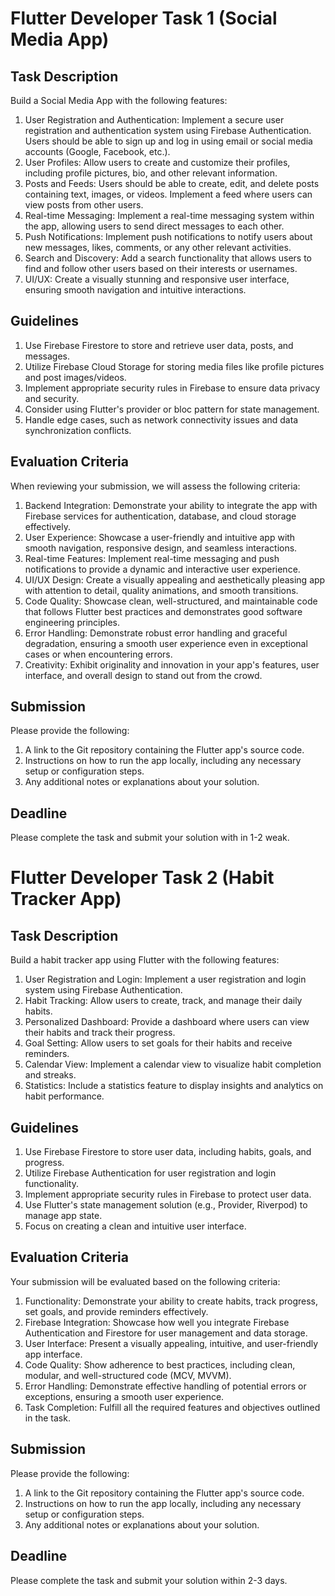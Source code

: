 # Flutter Developer Task 1 (Social Media App)

## Task Description

Build a Social Media App with the following features:

1. User Registration and Authentication: Implement a secure user registration and authentication system using Firebase Authentication. Users should be able to sign up and log in using email or social media accounts (Google, Facebook, etc.).
2. User Profiles: Allow users to create and customize their profiles, including profile pictures, bio, and other relevant information.
3. Posts and Feeds: Users should be able to create, edit, and delete posts containing text, images, or videos. Implement a feed where users can view posts from other users.
4. Real-time Messaging: Implement a real-time messaging system within the app, allowing users to send direct messages to each other.
5. Push Notifications: Implement push notifications to notify users about new messages, likes, comments, or any other relevant activities.
6. Search and Discovery: Add a search functionality that allows users to find and follow other users based on their interests or usernames.
7. UI/UX: Create a visually stunning and responsive user interface, ensuring smooth navigation and intuitive interactions.

## Guidelines

1. Use Firebase Firestore to store and retrieve user data, posts, and messages.
2. Utilize Firebase Cloud Storage for storing media files like profile pictures and post images/videos.
3. Implement appropriate security rules in Firebase to ensure data privacy and security.
4. Consider using Flutter's provider or bloc pattern for state management.
5. Handle edge cases, such as network connectivity issues and data synchronization conflicts.

## Evaluation Criteria

When reviewing your submission, we will assess the following criteria:

1. Backend Integration: Demonstrate your ability to integrate the app with Firebase services for authentication, database, and cloud storage effectively.
2. User Experience: Showcase a user-friendly and intuitive app with smooth navigation, responsive design, and seamless interactions.
3. Real-time Features: Implement real-time messaging and push notifications to provide a dynamic and interactive user experience.
4. UI/UX Design: Create a visually appealing and aesthetically pleasing app with attention to detail, quality animations, and smooth transitions.
5. Code Quality: Showcase clean, well-structured, and maintainable code that follows Flutter best practices and demonstrates good software engineering principles.
6. Error Handling: Demonstrate robust error handling and graceful degradation, ensuring a smooth user experience even in exceptional cases or when encountering errors.
7. Creativity: Exhibit originality and innovation in your app's features, user interface, and overall design to stand out from the crowd.


## Submission

Please provide the following:

1. A link to the Git repository containing the Flutter app's source code.
2. Instructions on how to run the app locally, including any necessary setup or configuration steps.
3. Any additional notes or explanations about your solution.

## Deadline

Please complete the task and submit your solution with in 1-2 weak.

# Flutter Developer Task 2 (Habit Tracker App)

## Task Description

Build a habit tracker app using Flutter with the following features:

1. User Registration and Login: Implement a user registration and login system using Firebase Authentication.
2. Habit Tracking: Allow users to create, track, and manage their daily habits.
3. Personalized Dashboard: Provide a dashboard where users can view their habits and track their progress.
4. Goal Setting: Allow users to set goals for their habits and receive reminders.
5. Calendar View: Implement a calendar view to visualize habit completion and streaks.
6. Statistics: Include a statistics feature to display insights and analytics on habit performance.

## Guidelines

1. Use Firebase Firestore to store user data, including habits, goals, and progress.
2. Utilize Firebase Authentication for user registration and login functionality.
3. Implement appropriate security rules in Firebase to protect user data.
4. Use Flutter's state management solution (e.g., Provider, Riverpod) to manage app state.
5. Focus on creating a clean and intuitive user interface.

## Evaluation Criteria

Your submission will be evaluated based on the following criteria:

1. Functionality: Demonstrate your ability to create habits, track progress, set goals, and provide reminders effectively.
2. Firebase Integration: Showcase how well you integrate Firebase Authentication and Firestore for user management and data storage.
3. User Interface: Present a visually appealing, intuitive, and user-friendly app interface.
4. Code Quality: Show adherence to best practices, including clean, modular, and well-structured code (MCV, MVVM).
5. Error Handling: Demonstrate effective handling of potential errors or exceptions, ensuring a smooth user experience.
6. Task Completion: Fulfill all the required features and objectives outlined in the task.


## Submission

Please provide the following:

1. A link to the Git repository containing the Flutter app's source code.
2. Instructions on how to run the app locally, including any necessary setup or configuration steps.
3. Any additional notes or explanations about your solution.

## Deadline

Please complete the task and submit your solution within 2-3 days.
